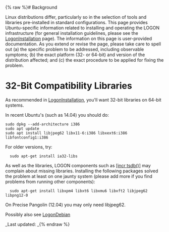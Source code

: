 {% raw %}# Background

Linux distributions differ, particularly so in the selection of tools
and libraries pre-installed in standard configurations. This page
provides Ubuntu-specific information related to installing and operating
the LOGON infrastructure (for general installation guidelines, please
see the [LogonInstallation](../LogonInstallation) page). The information on
this page is user-provided documentation. As you extend or revise the
page, please take care to spell out (a) the specific problem to be
addressed, including observable symptoms; (b) the exact platform (32- or
64-bit) and version of the distribution affected; and (c) the exact
procedure to be applied for fixing the problem.

# 32-Bit Compatibility Libraries

As recommended in [LogonInstallation](../LogonInstallation), you'll want
32-bit libraries on 64-bit systems.

In recent Ubuntu's (such as 14.04) you should do:

    sudo dpkg --add-architecture i386
    sudo apt update
    sudo apt install libjpeg62 libx11-6:i386 libxext6:i386 libfontconfig1:i386

For older versions, try:

      sudo apt-get install ia32-libs

As well as the libraries, LOGON components such as [\[incr
tsdb()\]](http://www.delph-in.net/itsdb) may complain about missing
libraries. Installing the following packages solved the problem at least
on one jaunty system (please add more if you find problems from running
other components):

      sudo apt-get install libxpm4 libxt6 libxmu6 libxft2 libjpeg62 libpng12-0

On Precise Pangolin (12.04) you may only need libjpeg62.

Possibly also see [LogonDebian](LogonDebian)

_Last updated: _{% endraw %}